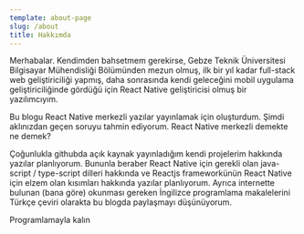 ```yaml
---
template: about-page
slug: /about
title: Hakkımda
---
```


Merhabalar. Kendimden bahsetmem gerekirse, Gebze Teknik Üniversitesi Bilgisayar Mühendisliği Bölümünden mezun olmuş, ilk bir yıl kadar full-stack web geliştiriciliği yapmış, daha sonrasında kendi geleceğini mobil uygulama geliştiriciliğinde gördüğü için React Native geliştiricisi olmuş bir yazılımcıyım.

Bu blogu React Native merkezli yazılar yayınlamak için oluşturdum. Şimdi aklınızdan geçen soruyu tahmin ediyorum. React Native merkezli demekte ne demek?

Çoğunlukla githubda açık kaynak yayınladığım kendi projelerim hakkında yazılar planlıyorum. Bununla beraber React Native için gerekli olan java-script / type-script dilleri hakkında ve Reactjs frameworkünün React Native için elzem olan kısımları hakkında yazılar planlıyorum. Ayrıca internette bulunan (bana göre) okunması gereken İngilizce programlama makalelerini Türkçe çeviri olarakta bu blogda paylaşmayı düşünüyorum.

Programlamayla kalın
